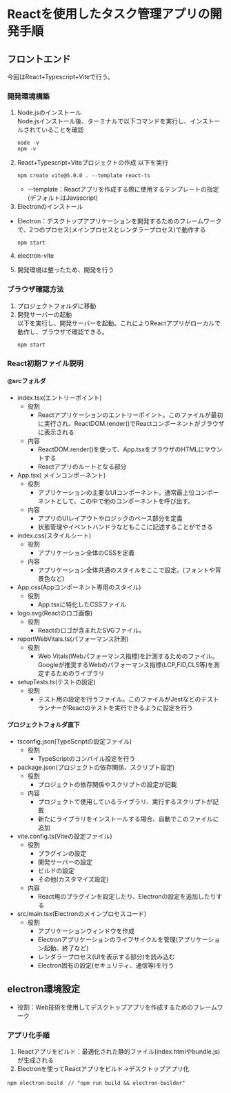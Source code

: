 # Reactを使用したタスク管理アプリの開発手順
## フロントエンド
今回はReact+Typescript+Viteで行う。
### 開発環境構築
1. Node.jsのインストール  
  Node.jsインストール後、ターミナルで以下コマンドを実行し、インストールされていることを確認
    ``` 
    node -v
    npm -v
    ```
2. React+Typescript+Viteプロジェクトの作成
   以下を実行
    ```
    npm create vite@5.0.0 . --template react-ts
    ```
     - --template：Reactアプリを作成する際に使用するテンプレートの指定(デフォルトはJavascript)
3. Electronのインストール
  - Electron：デスクトップアプリケーションを開発するためのフレームワークで、2つのプロセス(メインプロセスとレンダラープロセス)で動作する
    ``` 
    npm start 
    ```
4. electron-vite
 
5. 開発環境は整ったため、開発を行う

### ブラウザ確認方法
1. プロジェクトフォルダに移動
2. 開発サーバーの起動  
   以下を実行し、開発サーバーを起動。これによりReactアプリがローカルで動作し、ブラウザで確認できる。
    ``` 
    npm start 
    ```

### React初期ファイル説明
#### ◎srcフォルダ
- index.tsx(エントリーポイント)
  - 役割  
    - Reactアプリケーションのエントリーポイント。このファイルが最初に実行され、ReactDOM.render()でReactコンポーネントがブラウザに表示される
  - 内容
    - ReactDOM.render()を使って、App.tsxをブラウザのHTMLにマウントする
    - Reactアプリのルートとなる部分
- App.tsx(
メインコンポーネント)
  - 役割  
    - アプリケーションの主要なUIコンポーネント。通常最上位コンポーネントとして、この中で他のコンポーネントを呼び出す。
  - 内容
    - アプリのUIレイアウトやロジックのベース部分を定義
    - 状態管理やイベントハンドラなどもここに記述することができる
- index.css(スタイルシート)
  - 役割
    - アプリケーション全体のCSSを定義
  - 内容
    - アプリケーション全体共通のスタイルをここで設定。(フォントや背景色など)
- App.css(Appコンポーネント専用のスタイル)
  - 役割
    - App.tsxに特化したCSSファイル
- logo.svg(Reactのロゴ画像)
  - 役割
    - Reactのロゴが含まれたSVGファイル。
- reportWebVitals.ts(パフォーマンス計測)
  - 役割
    - Web Vitals(Webパフォーマンス指標)を計測するためのファイル。Googleが推奨するWebのパフォーマンス指標(LCP,FID,CLS等)を測定するためのライブラリ
- setupTests.ts(テストの設定)
  - 役割
    - テスト用の設定を行うファイル。このファイルがJestなどのテストランナーがReactのテストを実行できるように設定を行う
#### プロジェクトフォルダ直下
- tsconfig.json(TypeScriptの設定ファイル)
  - 役割
    - TypeScriptのコンパイル設定を行う
- package.json(プロジェクトの依存関係、スクリプト設定)
  - 役割
    - プロジェクトの依存関係やスクリプトの設定が記載
  - 内容
    - プロジェクトで使用しているライブラリ、実行するスクリプトが記載
    - 新たにライブラリをインストールする場合、自動でこのファイルに追加
- vite.config.ts(Viteの設定ファイル)
  - 役割
    - プラグインの設定
    - 開発サーバーの設定
    - ビルドの設定
    - その他(カスタマイズ設定)
  - 内容
    - React用のプラグインを設定したり、Electronの設定を追加したりする
- src/main.tsx(Electronのメインプロセスコード)
  - 役割
    - アプリケーションウィンドウを作成
    - Electronアプリケーションのライフサイクルを管理(アプリケーション起動、終了など)
    - レンダラープロセス(UIを表示する部分)を読み込む
    - Electron固有の設定(セキュリティ、通信等)を行う

## electron環境設定
- 役割：Web技術を使用してデスクトップアプリを作成するためのフレームワーク
### アプリ化手順
1. Reactアプリをビルド：最適化された静的ファイル(index.htmlやbundle.js)が生成される
2. Electronを使ってReactアプリをビルド->デスクトップアプリ化
```
npm electron-build　// "npm run build && electron-builder"
```
